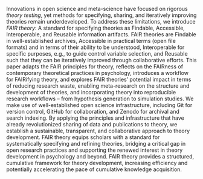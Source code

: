 Innovations in open science and meta-science have focused on rigorous *theory testing*,
yet methods for specifying, sharing, and iteratively improving theories remain underdeveloped.
To address these limitations, we introduce *FAIR theory*:
A standard for specifying theories as Findable, Accessible, Interoperable, and Reusable information artifacts.
FAIR theories are Findable in well-established archives,
Accessible in practical terms (open file formats) and in terms of their ability to be understood,
Interoperable for specific purposes, e.g., to guide control variable selection,
and
Reusable such that they can be iteratively improved through collaborative efforts.
This paper adapts the FAIR principles for theory,
reflects on the FAIRness of contemporary theoretical practices in psychology,
introduces a workflow for FAIRifying theory,
and explores FAIR theories’ potential impact in terms of reducing research waste,
enabling meta-research on the structure and development of theories,
and incorporating theory into reproducible research workflows – from hypothesis generation to simulation studies.
We make use of well-established open science infrastructure, including
Git for version control, GitHub for collaboration, and Zenodo for archival and search indexing.
By applying the principles and infrastructure that have already revolutionized sharing of data and publications to theory, 
we establish a sustainable, transparent, and collaborative approach to theory development.
FAIR theory equips scholars with a standard for systematically specifying and refining theories, bridging a critical gap in open research practices and supporting the renewed interest in theory development in psychology and beyond.
FAIR theory provides a structured, cumulative framework for theory development, increasing efficiency and potentially accelerating the pace of cumulative knowledge acquisition.
